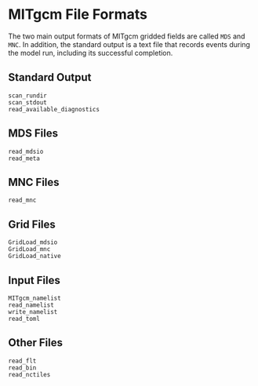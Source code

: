 # MITgcm File Formats

The two main output formats of MITgcm gridded fields are called `MDS` and `MNC`. In addition, the standard output is a text file that records events during the model run, including its successful completion.

## Standard Output

```@docs
scan_rundir
scan_stdout
read_available_diagnostics
```

## MDS Files

```@docs
read_mdsio
read_meta
```

## MNC Files

```@docs
read_mnc
```

## Grid Files

```@docs
GridLoad_mdsio
GridLoad_mnc
GridLoad_native
```

## Input Files

```@docs
MITgcm_namelist
read_namelist
write_namelist
read_toml
```

## Other Files

```@docs
read_flt
read_bin
read_nctiles
```
